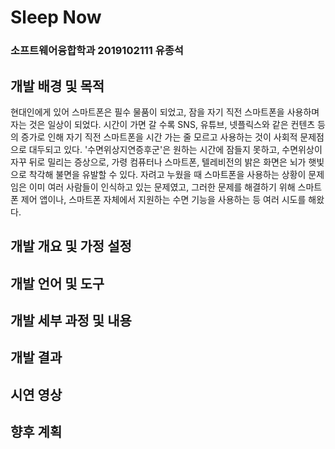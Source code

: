 # Sleep Now
### 소프트웨어융합학과 2019102111 유종석
## 개발 배경 및 목적
현대인에게 있어 스마트폰은 필수 물품이 되었고, 잠을 자기 직전 스마트폰을 사용하며 자는 것은 일상이 되었다. 시간이 가면 갈 수록 SNS, 유튜브, 넷플릭스와 같은 컨텐츠 등의 증가로 인해 자기 직전 스마트폰을 시간 가는 줄 모르고 사용하는 것이 사회적 문제점으로 대두되고 있다. '수면위상지연증후군'은 원하는 시간에 잠들지 못하고, 수면위상이 자꾸 뒤로 밀리는 증상으로, 가령 컴퓨터나 스마트폰, 텔레비전의 밝은 화면은 뇌가 햇빛으로 착각해 불면을 유발할 수 있다.
자려고 누웠을 때 스마트폰을 사용하는 상황이 문제임은 이미 여러 사람들이 인식하고 있는 문제였고, 그러한 문제를 해결하기 위해 스마트폰 제어 앱이나, 스마트폰 자체에서 지원하는 수면 기능을 사용하는 등 여러 시도를 해왔다.
## 개발 개요 및 가정 설정
## 개발 언어 및 도구
## 개발 세부 과정 및 내용
## 개발 결과
## 시연 영상
## 향후 계획
